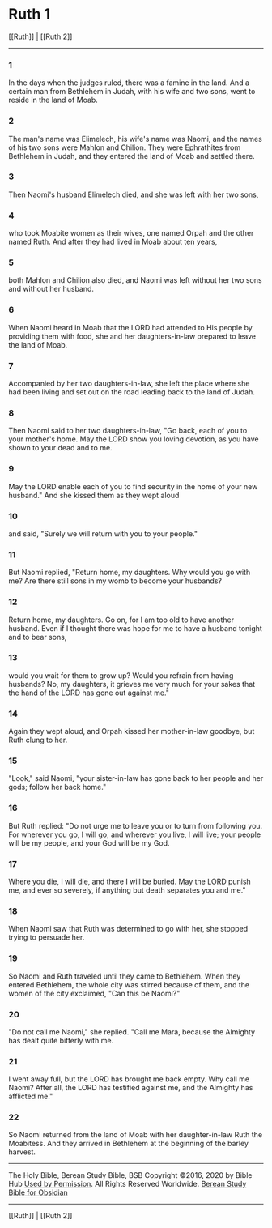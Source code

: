 # Ruth 1

[[Ruth]] | [[Ruth 2]]

---

### 1
In the days when the judges ruled, there was a famine in the land. And a certain man from Bethlehem in Judah, with his wife and two sons, went to reside in the land of Moab.

### 2
The man's name was Elimelech, his wife's name was Naomi, and the names of his two sons were Mahlon and Chilion. They were Ephrathites from Bethlehem in Judah, and they entered the land of Moab and settled there.

### 3
Then Naomi's husband Elimelech died, and she was left with her two sons,

### 4
who took Moabite women as their wives, one named Orpah and the other named Ruth. And after they had lived in Moab about ten years,

### 5
both Mahlon and Chilion also died, and Naomi was left without her two sons and without her husband.

### 6
When Naomi heard in Moab that the LORD had attended to His people by providing them with food, she and her daughters-in-law prepared to leave the land of Moab.

### 7
Accompanied by her two daughters-in-law, she left the place where she had been living and set out on the road leading back to the land of Judah.

### 8
Then Naomi said to her two daughters-in-law, "Go back, each of you to your mother's home. May the LORD show you loving devotion, as you have shown to your dead and to me.

### 9
May the LORD enable each of you to find security in the home of your new husband." And she kissed them as they wept aloud

### 10
and said, "Surely we will return with you to your people."

### 11
But Naomi replied, "Return home, my daughters. Why would you go with me? Are there still sons in my womb to become your husbands?

### 12
Return home, my daughters. Go on, for I am too old to have another husband. Even if I thought there was hope for me to have a husband tonight and to bear sons,

### 13
would you wait for them to grow up? Would you refrain from having husbands? No, my daughters, it grieves me very much for your sakes that the hand of the LORD has gone out against me."

### 14
Again they wept aloud, and Orpah kissed her mother-in-law goodbye, but Ruth clung to her.

### 15
"Look," said Naomi, "your sister-in-law has gone back to her people and her gods; follow her back home."

### 16
But Ruth replied: "Do not urge me to leave you or to turn from following you. For wherever you go, I will go, and wherever you live, I will live; your people will be my people, and your God will be my God.

### 17
Where you die, I will die, and there I will be buried. May the LORD punish me, and ever so severely, if anything but death separates you and me."

### 18
When Naomi saw that Ruth was determined to go with her, she stopped trying to persuade her.

### 19
So Naomi and Ruth traveled until they came to Bethlehem. When they entered Bethlehem, the whole city was stirred because of them, and the women of the city exclaimed, "Can this be Naomi?"

### 20
"Do not call me Naomi," she replied. "Call me Mara, because the Almighty has dealt quite bitterly with me.

### 21
I went away full, but the LORD has brought me back empty. Why call me Naomi? After all, the LORD has testified against me, and the Almighty has afflicted me."

### 22
So Naomi returned from the land of Moab with her daughter-in-law Ruth the Moabitess. And they arrived in Bethlehem at the beginning of the barley harvest.

---

The Holy Bible, Berean Study Bible, BSB
Copyright ©2016, 2020 by Bible Hub
[Used by Permission](https://berean.bible/terms.htm). All Rights Reserved Worldwide.
[Berean Study Bible for Obsidian](https://github.com/gapmiss/berean-study-bible-for-obsidian)

---

[[Ruth]] | [[Ruth 2]]

